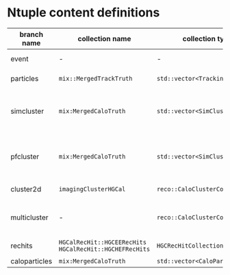 # Ntuple content definitions

| branch name | collection name | collection type | definition  |
| ------------- | ------------- | ----- | ----- |
| event | - | - | general event info |
| particles | `mix::MergedTrackTruth` | `std::vector<TrackingParticle>` | truth level tracks/particles |
| simcluster | `mix:MergedCaloTruth` | `std::vector<SimCluster>` | Geant particle and its associated hits (DetIds) in the HGCal |
| pfcluster | `mix:MergedCaloTruth` | `std::vector<SimCluster>` | mapping of the SimCluster DetIds to the reconstructed hits |
| cluster2d | `imagingClusterHGCal` | `reco::CaloClusterCollection` | reconstructed 2D clusters |
| multicluster | - | `reco::CaloClusterCollection` | reconstructed 3D cluster built from 2D clusters
| rechits | `HGCalRecHit::HGCEERecHits` <br> `HGCalRecHit::HGCHEFRecHits` | `HGCRecHitCollection` | reconstructed calorimeter hits |
| caloparticles | `mix:MergedCaloTruth` | `std::vector<CaloParticle>` | |
